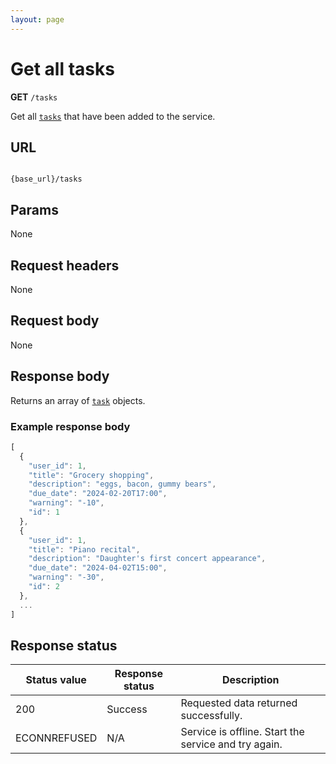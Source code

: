 ```yaml
---
layout: page
---
```


# Get all tasks

**GET** `/tasks`

Get all [`tasks`](task.md) that have been added to the service.

## URL

```shell

{base_url}/tasks
```

## Params

None

## Request headers

None

## Request body

None

## Response body

Returns an array of [`task`](task.md) objects.

### Example response body

```js
[
  {
    "user_id": 1,
    "title": "Grocery shopping",
    "description": "eggs, bacon, gummy bears",
    "due_date": "2024-02-20T17:00",
    "warning": "-10",
    "id": 1
  },
  {
    "user_id": 1,
    "title": "Piano recital",
    "description": "Daughter's first concert appearance",
    "due_date": "2024-04-02T15:00",
    "warning": "-30",
    "id": 2
  },
  ...
]
```

## Response status

| Status value | Response status | Description |
| ------------- | ----------- | ----------- |
| 200 | Success | Requested data returned successfully. |
|  ECONNREFUSED | N/A | Service is offline. Start the service and try again. |
